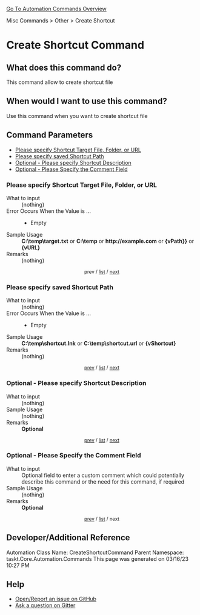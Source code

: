 <!--TITLE: Create Shortcut Command -->
<!-- SUBTITLE: a command in the Misc Commands group. -->
[Go To Automation Commands Overview](/automation-commands.md)


Misc Commands &gt; Other &gt; Create Shortcut


# Create Shortcut Command


## What does this command do?
This command allow to create shortcut file


## When would I want to use this command?
Use this command when you want to create shortcut file


<a id="param_list"></a>
## Command Parameters
- [Please specify Shortcut Target File, Folder, or URL](#param_0)
- [Please specify saved Shortcut Path](#param_1)
- [Optional - Please specify Shortcut Description](#param_2)
- [Optional - Please Specify the Comment Field](#param_3)


<a id="param_0"></a>
### Please specify Shortcut Target File, Folder, or URL


<dl>
<dt>What to input</dt><dd>(nothing)</dd>
<dt>Error Occurs When the Value is ...</dt><dd><ul>
<li>Empty</li>
</ul></dd>
<dt>Sample Usage</dt><dd><strong>C:\temp\target.txt</strong> or <strong>C:\temp</strong> or <strong>http://example.com</strong> or <strong>{vPath}}</strong> or <strong>{vURL}</strong></dd>
<dt>Remarks</dt><dd>(nothing)</dd>
</dl>




<div style="font-size: 90%; text-align: center">


prev / [list](#param_list) / [next](#param_1)


</div>


<a id="param_1"></a>
### Please specify saved Shortcut Path


<dl>
<dt>What to input</dt><dd>(nothing)</dd>
<dt>Error Occurs When the Value is ...</dt><dd><ul>
<li>Empty</li>
</ul></dd>
<dt>Sample Usage</dt><dd><strong>C:\temp\shortcut.lnk</strong> or <strong>C:\temp\shortcut.url</strong> or <strong>{vShortcut}</strong></dd>
<dt>Remarks</dt><dd>(nothing)</dd>
</dl>




<div style="font-size: 90%; text-align: center">


[prev](#param_1) / [list](#param_list) / [next](#param_2)


</div>


<a id="param_2"></a>
### Optional - Please specify Shortcut Description


<dl>
<dt>What to input</dt><dd>(nothing)</dd>
<dt>Sample Usage</dt><dd>(nothing)</dd>
<dt>Remarks</dt><dd><strong>Optional</strong><br></dd>
</dl>




<div style="font-size: 90%; text-align: center">


[prev](#param_2) / [list](#param_list) / [next](#param_3)


</div>


<a id="param_3"></a>
### Optional - Please Specify the Comment Field


<dl>
<dt>What to input</dt><dd>Optional field to enter a custom comment which could potentially describe this command or the need for this command, if required</dd>
<dt>Sample Usage</dt><dd>(nothing)</dd>
<dt>Remarks</dt><dd><strong>Optional</strong><br></dd>
</dl>




<div style="font-size: 90%; text-align: center">


[prev](#param_3) / [list](#param_list) / next


</div>


## Developer/Additional Reference
Automation Class Name: CreateShortcutCommand
Parent Namespace: taskt.Core.Automation.Commands
This page was generated on 03/16/23 10:27 PM


## Help
- [Open/Report an issue on GitHub](https://github.com/rcktrncn/taskt/issues/new)
- [Ask a question on Gitter](https://gitter.im/taskt-rpa/Lobby)
